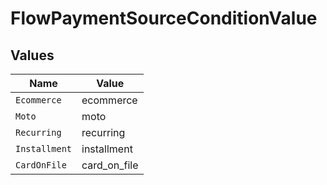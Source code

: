 # FlowPaymentSourceConditionValue


## Values

| Name          | Value         |
| ------------- | ------------- |
| `Ecommerce`   | ecommerce     |
| `Moto`        | moto          |
| `Recurring`   | recurring     |
| `Installment` | installment   |
| `CardOnFile`  | card_on_file  |